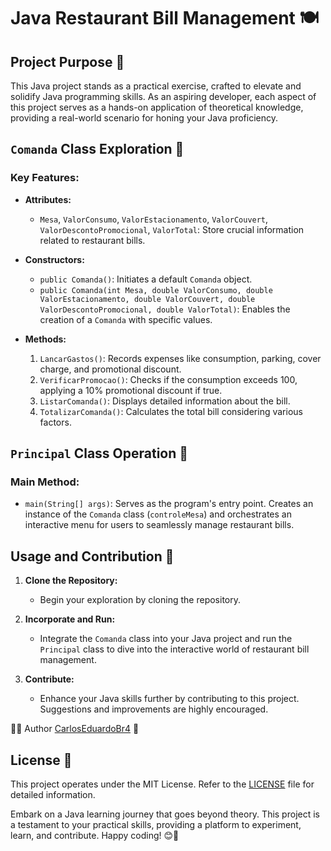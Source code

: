 # Java Restaurant Bill Management 🍽️

## Project Purpose 🚀

This Java project stands as a practical exercise, crafted to elevate and solidify Java programming skills. As an aspiring developer, each aspect of this project serves as a hands-on application of theoretical knowledge, providing a real-world scenario for honing your Java proficiency.

## `Comanda` Class Exploration 📇

### Key Features:

- **Attributes:**
  - `Mesa`, `ValorConsumo`, `ValorEstacionamento`, `ValorCouvert`, `ValorDescontoPromocional`, `ValorTotal`: Store crucial information related to restaurant bills.

- **Constructors:**
  - `public Comanda()`: Initiates a default `Comanda` object.
  - `public Comanda(int Mesa, double ValorConsumo, double ValorEstacionamento, double ValorCouvert, double ValorDescontoPromocional, double ValorTotal)`: Enables the creation of a `Comanda` with specific values.

- **Methods:**
  1. `LancarGastos()`: Records expenses like consumption, parking, cover charge, and promotional discount.
  2. `VerificarPromocao()`: Checks if the consumption exceeds 100, applying a 10% promotional discount if true.
  3. `ListarComanda()`: Displays detailed information about the bill.
  4. `TotalizarComanda()`: Calculates the total bill considering various factors.

## `Principal` Class Operation 🚀

### Main Method:

- `main(String[] args)`: Serves as the program's entry point. Creates an instance of the `Comanda` class (`controleMesa`) and orchestrates an interactive menu for users to seamlessly manage restaurant bills.

## Usage and Contribution 🤝

1. **Clone the Repository:**
   - Begin your exploration by cloning the repository.

2. **Incorporate and Run:**
   - Integrate the `Comanda` class into your Java project and run the `Principal` class to dive into the interactive world of restaurant bill management.

3. **Contribute:**
   - Enhance your Java skills further by contributing to this project. Suggestions and improvements are highly encouraged.

👨‍💻 Author
[CarlosEduardoBr4](https://github.com/CarlosEduardoBr04) 🚀

## License 📜

This project operates under the MIT License. Refer to the [LICENSE](LICENSE) file for detailed information.

Embark on a Java learning journey that goes beyond theory. This project is a testament to your practical skills, providing a platform to experiment, learn, and contribute. Happy coding! 😊🚀
